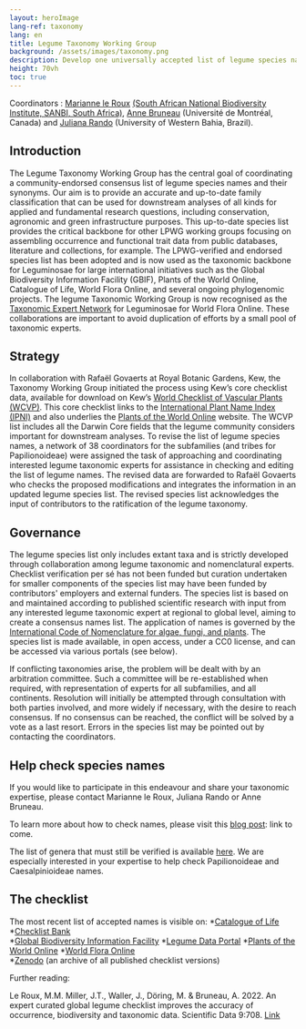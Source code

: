 ```yaml
---
layout: heroImage
lang-ref: taxonomy
lang: en
title: Legume Taxonomy Working Group
background: /assets/images/taxonomy.png
description: Develop one universally accepted list of legume species names!
height: 70vh
toc: true
---
```


Coordinators : [Marianne le Roux](mailto:M.LeRoux@sanbi.org.za) [(South African National Biodiversity Institute, SANBI, South Africa)](https://www.dffe.gov.za/south-african-national-biodiversity-institute-sanbi), [Anne Bruneau](mailto:anne.bruneau@umontreal.ca) (Université de Montréal, Canada) and [Juliana Rando](mailto:juliana.rando@ufob.edu.br) (University of Western Bahia, Brazil).

## Introduction

The Legume Taxonomy Working Group has the central goal of coordinating a community-endorsed consensus list of legume species names and their synonyms. Our aim is to provide an accurate and up-to-date family classification that can be used for downstream analyses of all kinds for applied and fundamental research questions, including conservation, agronomic and green infrastructure purposes. This up-to-date species list provides the critical backbone for other LPWG working groups focusing on assembling occurrence and functional trait data from public databases, literature and collections, for example. The LPWG-verified and endorsed species list has been adopted and is now used as the taxonomic backbone for Leguminosae for large international initiatives such as the Global Biodiversity Information Facility (GBIF), Plants of the World Online, Catalogue of Life, World Flora Online, and several ongoing phylogenomic projects. The legume Taxonomic Working Group is now recognised as the [Taxonomic Expert Network](https://about.worldfloraonline.org/tens/fabaceae) for Leguminosae for World Flora Online. These collaborations are important to avoid duplication of efforts by a small pool of taxonomic experts.

## Strategy

In collaboration with Rafaël Govaerts at Royal Botanic Gardens, Kew, the Taxonomy Working Group initiated the process using Kew’s core checklist data, available for download on Kew’s [World Checklist of Vascular Plants (WCVP)](https://powo.science.kew.org/about-wcvp). This core checklist links to the [International Plant Name Index (IPNI)](https://www.ipni.org/) and also underlies the [Plants of the World Online](http://www.plantsoftheworldonline.org/) website. The WCVP list includes all the Darwin Core fields that the legume community considers important for downstream analyses. To revise the list of legume species names, a network of 38 coordinators for the subfamilies (and tribes for Papilionoideae) were assigned the task of approaching and coordinating interested legume taxonomic experts for assistance in checking and editing the list of legume names. The revised data are forwarded to Rafaël Govaerts who checks the proposed modifications and integrates the information in an updated legume species list. The revised species list acknowledges the input of contributors to the ratification of the legume taxonomy.

## Governance

The legume species list only includes extant taxa and is strictly developed through collaboration among legume taxonomic and nomenclatural experts. Checklist verification per sé has not been funded but curation undertaken for smaller components of the species list may have been funded by contributors' employers and external funders. The species list is based on and maintained according to published scientific research with input from any interested legume taxonomic expert at regional to global level, aiming to create a consensus names list. The application of names is governed by the [International Code of Nomenclature for algae, fungi, and plants](https://www.iapt-taxon.org/nomen/main.php#:~:text=The%20International%20Code%20of%20Nomenclature,chytrids%2C%20oomycetes%2C%20slime%20moulds%2C). The species list is made available, in open access, under a CC0 license, and can be accessed via various portals (see below). 

If conflicting taxonomies arise, the problem will be dealt with by an arbitration committee. Such a committee will be re-established when required, with representation of experts for all subfamilies, and all continents. Resolution will initially be attempted through consultation with both parties involved, and more widely if necessary, with the desire to reach consensus. If no consensus can be reached, the conflict will be solved by a vote as a last resort. Errors in the species list may be pointed out by contacting the coordinators.

## Help check species names

If you would like to participate in this endeavour and share your taxonomic expertise, please contact Marianne le Roux, Juliana Rando or Anne Bruneau. 

To learn more about how to check names, please visit this [blog post](xxxxx): link to come.

The list of genera that must still be verified is available [here](https://docs.google.com/spreadsheets/d/1lkWVr8OUFbIVirX6hbr4ISszxTJpuhTw/edit#gid=463185985). We are especially interested in your expertise to help check Papilionoideae and Caesalpinioideae names. 

## The checklist

The most recent list of accepted names is visible on:
*[Catalogue of Life](https://www.catalogueoflife.org/data/taxon/623QT)  
*[Checklist Bank](https://www.checklistbank.org/dataset/2304/about)  
*[Global Biodiversity Information Facility](https://www.gbif.org/species/5386) 
*[Legume Data Portal](https://www.legumedata.org/taxonomy/species-list/) 
*[Plants of the World Online](https://powo.science.kew.org/taxon/urn:lsid:ipni.org:names:30000147-2) 
*[World Flora Online](https://www.worldfloraonline.org/taxon/wfo-7000000323)  
*[Zenodo](https://zenodo.org/records/8300299) (an archive of all published checklist versions)


Further reading: 

Le Roux, M.M. Miller, J.T., Waller, J., Döring, M. & Bruneau, A. 2022. An expert curated global legume checklist improves the accuracy of occurrence, biodiversity and taxonomic data. Scientific Data 9:708. [Link](https://doi.org/10.1038/s41597-022-01812-6)  
